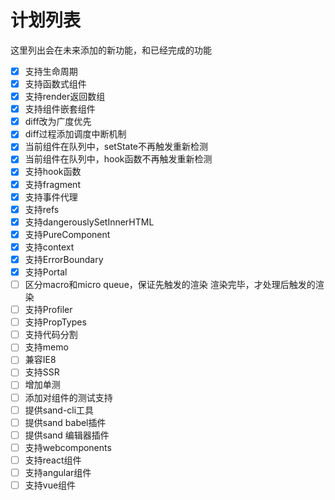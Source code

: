 # 计划列表
这里列出会在未来添加的新功能，和已经完成的功能

- [X] 支持生命周期
- [X] 支持函数式组件
- [X] 支持render返回数组
- [X] 支持组件嵌套组件
- [X] diff改为广度优先
- [X] diff过程添加调度中断机制
- [X] 当前组件在队列中，setState不再触发重新检测
- [X] 当前组件在队列中，hook函数不再触发重新检测
- [X] 支持hook函数
- [X] 支持fragment
- [X] 支持事件代理
- [X] 支持refs
- [X] 支持dangerouslySetInnerHTML
- [X] 支持PureComponent
- [X] 支持context
- [X] 支持ErrorBoundary
- [X] 支持Portal
- [ ] 区分macro和micro queue，保证先触发的渲染 渲染完毕，才处理后触发的渲染
- [ ] 支持Profiler
- [ ] 支持PropTypes
- [ ] 支持代码分割
- [ ] 支持memo
- [ ] 兼容IE8
- [ ] 支持SSR
- [ ] 增加单测
- [ ] 添加对组件的测试支持
- [ ] 提供sand-cli工具
- [ ] 提供sand babel插件
- [ ] 提供sand 编辑器插件
- [ ] 支持webcomponents
- [ ] 支持react组件
- [ ] 支持angular组件
- [ ] 支持vue组件